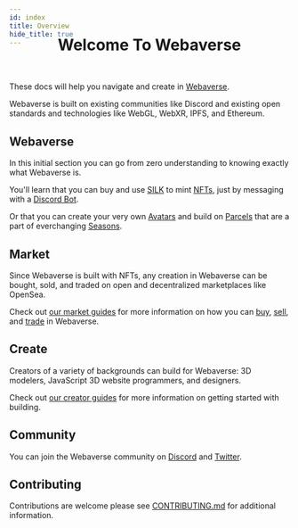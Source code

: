 ```yaml
---
id: index 
title: Overview 
hide_title: true
---
```


<div style='margin-top: -60px'></div>
<h1 align="center"><b>Welcome To Webaverse</b></h1>

<br/>

These docs will help you navigate and create in <a href="https://webaverse.com/" target="_blank" rel="noopener noreferrer">Webaverse</a>.

Webaverse is built on existing communities like Discord and existing open standards and technologies like WebGL, WebXR, IPFS, and Ethereum.

## Webaverse 

In this initial section you can go from zero understanding to knowing exactly what Webaverse is.

You'll learn that you can buy and use [SILK](./webaverse/silk) to mint [NFTs](./webaverse/nfts), just by messaging with a [Discord Bot](./webaverse/discord-bot).

Or that you can create your very own [Avatars](./webaverse/avatars) and build on [Parcels](./webaverse/parcels) that are a part of everchanging [Seasons](./webaverse/seasons).

## Market 

Since Webaverse is built with NFTs, any creation in Webaverse can be bought, sold, and traded on open and decentralized marketplaces like OpenSea. 

Check out [our market guides](./market/silk-guide) for more information on how you can [buy](./market/nfts-guide), [sell](./market/nfts-guide), and [trade](./market/trade-guide) in Webaverse.

## Create 

Creators of a variety of backgrounds can build for Webaverse: 3D modelers, JavaScript 3D website programmers, and designers. 

Check out [our creator guides](./create/index.md) for more information on getting started with building.

## Community

You can join the Webaverse community on [Discord](https://discord.gg/R5wqYhvv53) and [Twitter](https://twitter.com/webaverse).

## Contributing

Contributions are welcome please see <a href="https://github.com/webaverse/docs/blob/master/CONTRIBUTING.md" target="_blank" rel="noopener noreferrer">CONTRIBUTING.md</a> for additional information.


